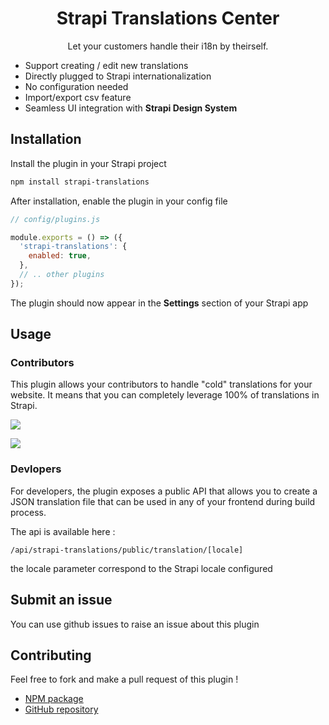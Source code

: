 <div align="center">
<h1>Strapi Translations Center</h1>
	
<p style="margin-top: 0;">Let your customers handle their i18n by theirself.</p>

</div>

- Support creating / edit new translations
- Directly plugged to Strapi internationalization
- No configuration needed
- Import/export csv feature
- Seamless UI integration with **Strapi Design System**

## Installation

Install the plugin in your Strapi project

```bash
npm install strapi-translations
```

After installation, enable the plugin in your config file

```js
// config/plugins.js

module.exports = () => ({
  'strapi-translations': {
    enabled: true,
  },
  // .. other plugins
});
```

The plugin should now appear in the **Settings** section of your Strapi app

## Usage

### Contributors

This plugin allows your contributors to handle "cold" translations for your website.
It means that you can completely leverage 100% of translations in Strapi.

![](https://i.imgur.com/7nyR7WH.png)

![](https://i.imgur.com/fMhvlKY.png)

### Devlopers

For developers, the plugin exposes a public API that allows you to create a JSON translation file that can be used in any of your frontend during build process.

The api is available here :

```
/api/strapi-translations/public/translation/[locale]
```

the locale parameter correspond to the Strapi locale configured

## Submit an issue

You can use github issues to raise an issue about this plugin

## Contributing

Feel free to fork and make a pull request of this plugin !

- [NPM package](https://www.npmjs.com/package/strapi-translations)
- [GitHub repository](https://github.com/kaliop/strapi-translations)
